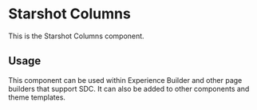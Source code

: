 # Starshot Columns

This is the Starshot Columns component.

## Usage

This component can be used within Experience Builder and other page builders
that support SDC. It can also be added to other components and theme templates.
